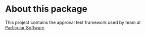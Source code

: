 # About this package

This project contains the approval test framework used by team at [Particular Software](https://particular.net).